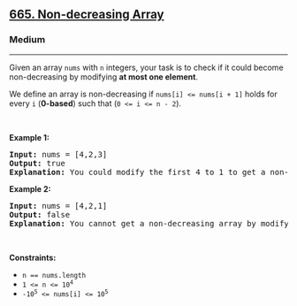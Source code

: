 <h2><a href="https://leetcode.com/problems/non-decreasing-array/description/">665. Non-decreasing Array</a></h2><h3>Medium</h3><hr><p>Given an array <code>nums</code> with <code>n</code> integers, your task is to check if it could become non-decreasing by modifying <strong>at most one element</strong>.</p>

<p>We define an array is non-decreasing if <code>nums[i] &lt;= nums[i + 1]</code> holds for every <code>i</code> (<strong>0-based</strong>) such that (<code>0 &lt;= i &lt;= n - 2</code>).</p>

<p>&nbsp;</p>
<p><strong class="example">Example 1:</strong></p>

<pre>
<strong>Input:</strong> nums = [4,2,3]
<strong>Output:</strong> true
<strong>Explanation:</strong> You could modify the first 4 to 1 to get a non-decreasing array.
</pre>

<p><strong class="example">Example 2:</strong></p>

<pre>
<strong>Input:</strong> nums = [4,2,1]
<strong>Output:</strong> false
<strong>Explanation:</strong> You cannot get a non-decreasing array by modifying at most one element.
</pre>

<p>&nbsp;</p>
<p><strong>Constraints:</strong></p>

<ul>
	<li><code>n == nums.length</code></li>
	<li><code>1 &lt;= n &lt;= 10<sup>4</sup></code></li>
	<li><code>-10<sup>5</sup> &lt;= nums[i] &lt;= 10<sup>5</sup></code></li>
</ul>
